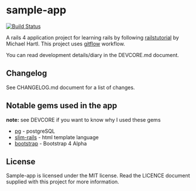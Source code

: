 # sample-app

[![Build Status](https://semaphoreci.com/api/v1/projects/77ee18d9-46bc-4f30-ab45-68c05cecd9ac/579834/badge.svg)](https://semaphoreci.com/mbtand12/sample-app)

A rails 4 application project for learning rails by following [railstutorial]
by Michael Hartl. This project uses [gitflow] workflow.

You can read development details/diary in the DEVCORE.md document.

## Changelog

See CHANGELOG.md document for a list of changes.

## Notable gems used in the app

**note:** see DEVCORE if you want to know why I used these gems

- [pg](https://rubygems.org/gems/pg) - postgreSQL
- [slim-rails](https://github.com/slim-template/slim) - html template language
- [bootstrap](https://github.com/twbs/bootstrap-rubygem) - Bootstrap 4 Alpha

## License

Sample-app is licensed under the MIT license. Read the LICENCE document
supplied with this project for more information.

[railstutorial]: https://www.railstutorial.org/
[gitflow]: https://github.com/nvie/gitflow

